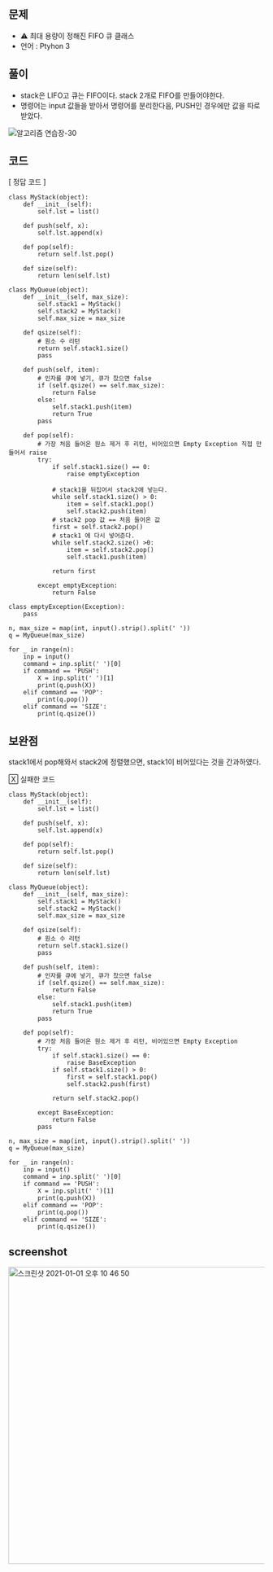 ## 문제
- ⚠️ 최대 용량이 정해진 FIFO 큐 클래스
- 언어 : Ptyhon 3


## 풀이
- stack은 LIFO고 큐는 FIFO이다. stack 2개로 FIFO를 만들어야한다.
- 명령어는 input 값들을 받아서 명령어를 분리한다음, PUSH인 경우에만 값을 따로 받았다.

![알고리즘 연습장-30](https://user-images.githubusercontent.com/35520314/103782648-12b54080-507b-11eb-95ec-cb5a5e5429f7.jpg)

## 코드

[ 정답 코드 ]
```
class MyStack(object):
    def __init__(self):
        self.lst = list()

    def push(self, x):
        self.lst.append(x)

    def pop(self):
        return self.lst.pop()

    def size(self):
        return len(self.lst)

class MyQueue(object):
    def __init__(self, max_size):
        self.stack1 = MyStack()
        self.stack2 = MyStack()
        self.max_size = max_size

    def qsize(self):
        # 원소 수 리턴
        return self.stack1.size()
        pass

    def push(self, item):
        # 인자를 큐에 넣기, 큐가 찼으면 false
        if (self.qsize() == self.max_size):
            return False
        else:
            self.stack1.push(item)
            return True
        pass

    def pop(self):
        # 가장 처음 들어온 원소 제거 후 리턴, 비어있으면 Empty Exception 직접 만들어서 raise
        try:
            if self.stack1.size() == 0:
                raise emptyException
            
            # stack1을 뒤집어서 stack2에 넣는다.
            while self.stack1.size() > 0:
                item = self.stack1.pop()
                self.stack2.push(item)
            # stack2 pop 값 == 처음 들어온 값    
            first = self.stack2.pop()
            # stack1 에 다시 넣어준다.
            while self.stack2.size() >0:
                item = self.stack2.pop()
                self.stack1.push(item)
            
            return first
            
        except emptyException:
            return False
        
class emptyException(Exception):
    pass

n, max_size = map(int, input().strip().split(' '))
q = MyQueue(max_size)

for _ in range(n):
    inp = input()
    command = inp.split(' ')[0]
    if command == 'PUSH':
        X = inp.split(' ')[1]
        print(q.push(X))
    elif command == 'POP':
        print(q.pop())
    elif command == 'SIZE':
        print(q.qsize())

```

## 보완점

stack1에서 pop해와서 stack2에 정렬했으면, stack1이 비어있다는 것을 간과하였다.

🅇 실패한 코드
```
class MyStack(object):
    def __init__(self):
        self.lst = list()

    def push(self, x):
        self.lst.append(x)

    def pop(self):
        return self.lst.pop()

    def size(self):
        return len(self.lst)

class MyQueue(object):
    def __init__(self, max_size):
        self.stack1 = MyStack()
        self.stack2 = MyStack()
        self.max_size = max_size

    def qsize(self):
        # 원소 수 리턴
        return self.stack1.size()
        pass

    def push(self, item):
        # 인자를 큐에 넣기, 큐가 찼으면 false
        if (self.qsize() == self.max_size):
            return False
        else:
            self.stack1.push(item)
            return True
        pass

    def pop(self):
        # 가장 처음 들어온 원소 제거 후 리턴, 비어있으면 Empty Exception
        try:
            if self.stack1.size() == 0:
                raise BaseException
            if self.stack1.size() > 0:
                first = self.stack1.pop()
                self.stack2.push(first)
            
            return self.stack2.pop()
            
        except BaseException:
            return False
        pass
    
n, max_size = map(int, input().strip().split(' '))
q = MyQueue(max_size)

for _ in range(n):
    inp = input()
    command = inp.split(' ')[0]
    if command == 'PUSH':
        X = inp.split(' ')[1]
        print(q.push(X))
    elif command == 'POP':
        print(q.pop())
    elif command == 'SIZE':
        print(q.qsize())
```


## screenshot

<img width="584" alt="스크린샷 2021-01-01 오후 10 46 50" src="https://user-images.githubusercontent.com/35520314/103439799-77d7f300-4c83-11eb-825c-7951fc49a85b.png">



